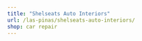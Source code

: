 ```yaml
---
title: "Shelseats Auto Interiors"
url: /las-pinas/shelseats-auto-interiors/
shop: car repair
---
```

